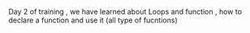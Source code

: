 Day 2 of training , we have learned about Loops and function , how to declare a function and use it (all type of fucntions)
